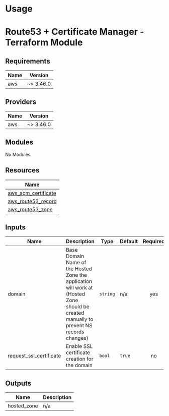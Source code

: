 # Usage

<!--- BEGIN_TF_DOCS --->
# Route53 + Certificate Manager - Terraform Module

## Requirements

| Name | Version |
|------|---------|
| aws | ~> 3.46.0 |

## Providers

| Name | Version |
|------|---------|
| aws | ~> 3.46.0 |

## Modules

No Modules.

## Resources

| Name |
|------|
| [aws_acm_certificate](https://registry.terraform.io/providers/hashicorp/aws/latest/docs/resources/acm_certificate) |
| [aws_route53_record](https://registry.terraform.io/providers/hashicorp/aws/latest/docs/resources/route53_record) |
| [aws_route53_zone](https://registry.terraform.io/providers/hashicorp/aws/latest/docs/data-sources/route53_zone) |

## Inputs

| Name | Description | Type | Default | Required |
|------|-------------|------|---------|:--------:|
| domain | Base Domain Name of the Hosted Zone the application will work at (Hosted Zone should be created manually to prevent NS records changes) | `string` | n/a | yes |
| request\_ssl\_certificate | Enable SSL certificate creation for the domain | `bool` | `true` | no |

## Outputs

| Name | Description |
|------|-------------|
| hosted\_zone | n/a |

<!--- END_TF_DOCS --->

